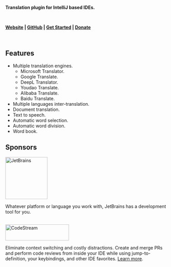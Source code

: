 <p><b>Translation plugin for IntelliJ based IDEs.</b></p>
<br/>
<p>
    <b>
        <a href="https://yiiguxing.github.io/TranslationPlugin/index.html">Website</a> |
        <a href="https://github.com/YiiGuxing/TranslationPlugin">GitHub</a> |
        <a href="https://yiiguxing.github.io/TranslationPlugin/start.html">Get Started</a> |
        <a href="https://plugins.jetbrains.com/plugin/8579-translation/support-donate">Donate</a>
    </b>
</p>
<br/>
<h2>Features</h2>
<ul>
    <li>Multiple translation engines.
        <ul>
            <li>Microsoft Translator.</li>
            <li>Google Translate.</li>
            <li>DeepL Translator.</li>
            <li>Youdao Translate.</li>
            <li>Alibaba Translate.</li>
            <li>Baidu Translate.</li>
        </ul>
    </li>
    <li>Multiple languages inter-translation.</li>
    <li>Document translation.</li>
    <li>Text to speech.</li>
    <li>Automatic word selection.</li>
    <li>Automatic word division.</li>
    <li>Word book.</li>
</ul>
<h2>Sponsors</h2>
<a title="JetBrains" href="https://www.jetbrains.com/?from=TranslationPlugin">
  <img border="0" src="https://cdn.jsdelivr.net/gh/YiiGuxing/TranslationPlugin@master/images/sponsor_jetbrains.png" width="131" alt="JetBrains">
</a>
<p>Whatever platform or language you work with, JetBrains has a development tool for you.</p>
<br/>
<a title="Try CodeStream" href="https://sponsorlink.codestream.com/?utm_source=jbmarket&amp;utm_campaign=translation&amp;utm_medium=banner">
  <img border="0" src="https://alt-images.codestream.com/codestream_logo_translation.png" width="198" height="50" alt="CodeStream">
</a>
<p>
Eliminate context switching and costly distractions. Create and merge PRs and perform code reviews from inside your
IDE while using jump-to-definition, your keybindings, and other IDE favorites.
<a title="Try CodeStream" href="https://sponsorlink.codestream.com/?utm_source=jbmarket&amp;utm_campaign=translation&amp;utm_medium=banner">Learn more</a>.
</p>
